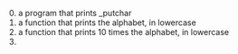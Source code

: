 0.  a program that prints _putchar  
1. a function that prints the alphabet, in lowercase  
2. a function that prints 10 times the alphabet, in lowercase  
3. 

